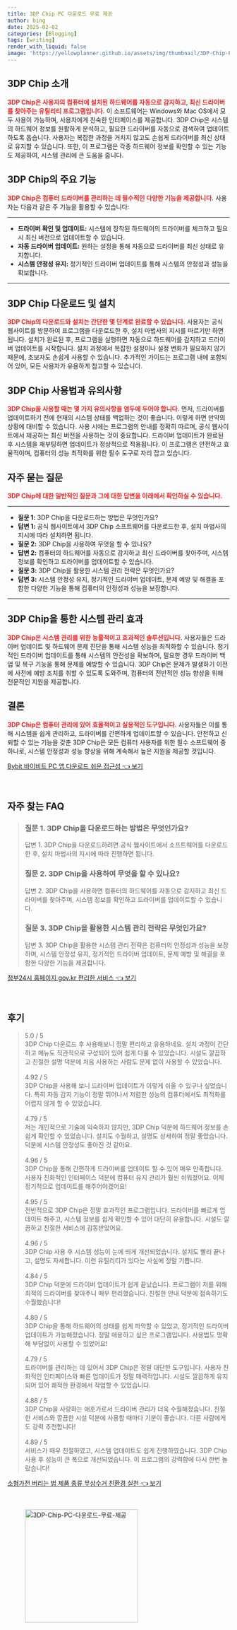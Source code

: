 ```yaml
---
title: 3DP Chip PC 다운로드 무료 제공
author: bing
date: 2025-02-02
categories: [Blogging]
tags: [writing]
render_with_liquid: false
image: 'https://yellowplanner.github.io/assets/img/thumbnail/3DP-Chip-PC-다운로드-무료-제공.webp'
---
```



<h2 id='3DP_Chip_소개'>3DP Chip 소개</h2>

<p><b><span style="color: #ee2323;">3DP Chip은 사용자의 컴퓨터에 설치된 하드웨어를 자동으로 감지하고, 최신 드라이버를 찾아주는 유틸리티 프로그램입니다.</span></b> 이 소프트웨어는 Windows와 Mac OS에서 모두 사용이 가능하며, 사용자에게 친숙한 인터페이스를 제공합니다. 3DP Chip은 시스템의 하드웨어 정보를 원활하게 분석하고, 필요한 드라이버를 자동으로 검색하여 업데이트하도록 돕습니다. 사용자는 복잡한 과정을 거치지 않고도 손쉽게 드라이버를 최신 상태로 유지할 수 있습니다. 또한, 이 프로그램은 각종 하드웨어 정보를 확인할 수 있는 기능도 제공하여, 시스템 관리에 큰 도움을 줍니다.</p>

<h2 id='3DP_Chip_기능'>3DP Chip의 주요 기능</h2>

<p><b><span style="color: #ee2323;">3DP Chip은 컴퓨터 드라이버를 관리하는 데 필수적인 다양한 기능을 제공합니다.</span></b> 사용자는 다음과 같은 주 기능을 활용할 수 있습니다:</p>

<hr />

<ul>
    <li><b>드라이버 확인 및 업데이트:</b> 시스템에 장착된 하드웨어의 드라이버를 체크하고 필요 시 최신 버전으로 업데이트할 수 있습니다.</li>
    <li><b>자동 드라이버 업데이트:</b> 원하는 설정을 통해 자동으로 드라이버를 최신 상태로 유지합니다.</li>
    <li><b>시스템 안정성 유지:</b> 정기적인 드라이버 업데이트를 통해 시스템의 안정성과 성능을 확보합니다.</li>
</ul>

<hr />

<h2 id='3DP_Chip_다운로드'>3DP Chip 다운로드 및 설치</h2>

<p><b><span style="color: #ee2323;">3DP Chip의 다운로드와 설치는 간단한 몇 단계로 완료할 수 있습니다.</span></b> 사용자는 공식 웹사이트를 방문하여 프로그램을 다운로드한 후, 설치 마법사의 지시를 따르기만 하면 됩니다. 설치가 완료된 후, 프로그램을 실행하면 자동으로 하드웨어를 감지하고 드라이버 업데이트를 시작합니다. 설치 과정에서 복잡한 설정이나 설정 변화가 필요하지 않기 때문에, 초보자도 손쉽게 사용할 수 있습니다. 추가적인 가이드는 프로그램 내에 포함되어 있어, 모든 사용자가 유용하게 참고할 수 있습니다.</p>

<h2 id='3DP_Chip_사용법'>3DP Chip 사용법과 유의사항</h2>

<p><b><span style="color: #ee2323;">3DP Chip을 사용할 때는 몇 가지 유의사항을 염두에 두어야 합니다.</span></b> 먼저, 드라이버를 업데이트하기 전에 현재의 시스템 상태를 백업하는 것이 좋습니다. 이렇게 하면 만약의 상황에 대비할 수 있습니다. 사용 시에는 프로그램의 안내를 정확히 따르며, 공식 웹사이트에서 제공하는 최신 버전을 사용하는 것이 중요합니다. 드라이버 업데이트가 완료된 후 시스템을 재부팅하면 업데이트가 정상적으로 적용됩니다. 이 프로그램은 안전하고 효율적이며, 컴퓨터의 성능 최적화를 위한 필수 도구로 자리 잡고 있습니다.</p>

<h2 id='자주_묻는_질문'>자주 묻는 질문</h2>

<p><b><span style="color: #ee2323;">3DP Chip에 대한 일반적인 질문과 그에 대한 답변을 아래에서 확인하실 수 있습니다.</span></b></p>

<hr />

<ul>
    <li><b>질문 1:</b> 3DP Chip을 다운로드하는 방법은 무엇인가요?</li>
    <li><b>답변 1:</b> 공식 웹사이트에서 3DP Chip 소프트웨어를 다운로드한 후, 설치 마법사의 지시에 따라 설치하면 됩니다.</li>
    <li><b>질문 2:</b> 3DP Chip을 사용하여 무엇을 할 수 있나요?</li>
    <li><b>답변 2:</b> 컴퓨터의 하드웨어를 자동으로 감지하고 최신 드라이버를 찾아주며, 시스템 정보를 확인하고 드라이버를 업데이트할 수 있습니다.</li>
    <li><b>질문 3:</b> 3DP Chip을 활용한 시스템 관리 전략은 무엇인가요?</li>
    <li><b>답변 3:</b> 시스템 안정성 유지, 정기적인 드라이버 업데이트, 문제 예방 및 해결을 포함한 다양한 기능을 통해 컴퓨터의 안정성과 성능을 보장합니다.</li>
</ul>

<hr />

<h2 id='3DP_Chip_효과'>3DP Chip을 통한 시스템 관리 효과</h2>

<p><b><span style="color: #ee2323;">3DP Chip은 시스템 관리를 위한 능률적이고 효과적인 솔루션입니다.</span></b> 사용자들은 드라이버 업데이트 및 하드웨어 문제 진단을 통해 시스템 성능을 최적화할 수 있습니다. 정기적인 드라이버 업데이트를 통해 시스템의 안전성을 확보하며, 필요한 경우 드라이버 백업 및 복구 기능을 통해 문제를 예방할 수 있습니다. 3DP Chip은 문제가 발생하기 이전에 사전에 예방 조치를 취할 수 있도록 도와주며, 컴퓨터의 전반적인 성능 향상을 위해 전문적인 지원을 제공합니다.</p>

<h2 id='3DP_Chip_결론'>결론</h2>

<p><b><span style="color: #ee2323;">3DP Chip은 컴퓨터 관리에 있어 효율적이고 실용적인 도구입니다.</span></b> 사용자들은 이를 통해 시스템을 쉽게 관리하고, 드라이버를 간편하게 업데이트할 수 있습니다. 안전하고 신뢰할 수 있는 기능을 갖춘 3DP Chip은 모든 컴퓨터 사용자를 위한 필수 소프트웨어 중 하나로, 시스템 안정성과 성능 향상을 위해 계속해서 높은 지원을 제공할 것입니다.</p>


<p><a class="click-button" title="Bybit 바이비트 PC 앱 다운로드 쉬운 접근성" href="https://yellowplanner.github.io/posts/Bybit-%EB%B0%94%EC%9D%B4%EB%B9%84%ED%8A%B8-PC-%EC%95%B1-%EB%8B%A4%EC%9A%B4%EB%A1%9C%EB%93%9C-%EC%89%AC%EC%9A%B4-%EC%A0%91%EA%B7%BC%EC%84%B1/" rel="dofollow">Bybit 바이비트 PC 앱 다운로드 쉬운 접근성 👈 보기</a></p><br>
<h2 id='자주_찾는_FAQ'>자주 찾는 FAQ</h2>
<div itemscope="" itemtype="https://schema.org/FAQPage"> 
<blockquote> 
<div itemscope="" itemprop="mainEntity" itemtype="https://schema.org/Question"> 
<h3 itemprop="name">질문 1. 3DP Chip을 다운로드하는 방법은 무엇인가요?</h3> 
<div itemscope="" itemprop="acceptedAnswer" itemtype="https://schema.org/Answer"> 
<span itemprop="text"> 
<p>답변 1. 3DP Chip을 다운로드하려면 공식 웹사이트에서 소프트웨어를 다운로드한 후, 설치 마법사의 지시에 따라 진행하면 됩니다.</p> 
</span> 
</div> 
</div> 
<div itemscope="" itemprop="mainEntity" itemtype="https://schema.org/Question"> 
<h3 itemprop="name">질문 2. 3DP Chip을 사용하여 무엇을 할 수 있나요?</h3> 
<div itemscope="" itemprop="acceptedAnswer" itemtype="https://schema.org/Answer"> 
<span itemprop="text"> 
<p>답변 2. 3DP Chip을 사용하면 컴퓨터의 하드웨어를 자동으로 감지하고 최신 드라이버를 찾아주며, 시스템 정보를 확인하고 드라이버를 업데이트할 수 있습니다.</p> 
</span> 
</div> 
</div> 
<div itemscope="" itemprop="mainEntity" itemtype="https://schema.org/Question"> 
<h3 itemprop="name">질문 3. 3DP Chip을 활용한 시스템 관리 전략은 무엇인가요?</h3> 
<div itemscope="" itemprop="acceptedAnswer" itemtype="https://schema.org/Answer"> 
<span itemprop="text"> 
<p>답변 3. 3DP Chip을 활용한 시스템 관리 전략은 컴퓨터의 안정성과 성능을 보장하며, 시스템 안정성 유지, 정기적인 드라이버 업데이트, 문제 예방 및 해결을 포함한 다양한 기능을 제공합니다.</p> 
</span> 
</div> 
</div> 
</blockquote> 
</div>
<p><a class="click-button" title="정부24시 홈페이지 gov.kr 편리한 서비스" href="https://yellowplanner.github.io/posts/%EC%A0%95%EB%B6%8024%EC%8B%9C-%ED%99%88%ED%8E%98%EC%9D%B4%EC%A7%80-gov.kr-%ED%8E%B8%EB%A6%AC%ED%95%9C-%EC%84%9C%EB%B9%84%EC%8A%A4/" rel="dofollow">정부24시 홈페이지 gov.kr 편리한 서비스 👈 보기</a></p><br>
<h2 id='후기'>후기</h2>
<div itemscope itemtype="https://schema.org/Product">
  <blockquote>
  <div itemprop="review" itemscope itemtype="https://schema.org/Review">
      <div itemprop="reviewRating" itemscope itemtype="https://schema.org/Rating"> <span itemprop="ratingValue">5.0</span> / <span itemprop="bestRating">5</span> </div>
      <span itemprop="reviewBody">3DP Chip 다운로드 후 사용해보니 정말 편리하고 유용하네요. 설치 과정이 간단하고 메뉴도 직관적으로 구성되어 있어 쉽게 다룰 수 있었습니다. 시설도 깔끔하고 친절한 설명 덕분에 처음 사용하는 사람도 문제 없이 사용할 수 있었습니다.</span>
  </div>
  <br>
  <div itemprop="review" itemscope itemtype="https://schema.org/Review">
      <div itemprop="reviewRating" itemscope itemtype="https://schema.org/Rating"> <span itemprop="ratingValue">4.92</span> / <span itemprop="bestRating">5</span> </div>
      <span itemprop="reviewBody">3DP Chip을 사용해 보니 드라이버 업데이트가 이렇게 쉬울 수 있구나 싶었습니다. 특히 자동 감지 기능이 정말 뛰어나서 저렴한 성능의 컴퓨터에서도 최적화를 어렵지 않게 할 수 있었습니다.</span>
  </div>
  <br>
  <div itemprop="review" itemscope itemtype="https://schema.org/Review">
      <div itemprop="reviewRating" itemscope itemtype="https://schema.org/Rating"> <span itemprop="ratingValue">4.79</span> / <span itemprop="bestRating">5</span> </div>
      <span itemprop="reviewBody">저는 개인적으로 기술에 익숙하지 않지만, 3DP Chip 덕분에 하드웨어 정보를 손쉽게 확인할 수 있었습니다. 설치도 수월하고, 설명도 상세하여 정말 좋았습니다. 덕분에 시스템 안정성도 좋아진 것 같아요.</span>
  </div>
  <br>
  <div itemprop="review" itemscope itemtype="https://schema.org/Review">
      <div itemprop="reviewRating" itemscope itemtype="https://schema.org/Rating"> <span itemprop="ratingValue">4.96</span> / <span itemprop="bestRating">5</span> </div>
      <span itemprop="reviewBody">3DP Chip을 통해 간편하게 드라이버를 업데이트 할 수 있어 매우 만족합니다. 사용자 친화적인 인터페이스 덕분에 컴퓨터 유지 관리가 훨씬 쉬워졌어요. 이제 정기적으로 업데이트를 해주어야겠어요!</span>
  </div>
  <br>
  <div itemprop="review" itemscope itemtype="https://schema.org/Review">
      <div itemprop="reviewRating" itemscope itemtype="https://schema.org/Rating"> <span itemprop="ratingValue">4.95</span> / <span itemprop="bestRating">5</span> </div>
      <span itemprop="reviewBody">전반적으로 3DP Chip은 정말 효과적인 프로그램입니다. 드라이버를 빠르게 업데이트 해주고, 시스템 정보를 쉽게 확인할 수 있어 대단히 유용합니다. 시설도 깔끔하고 친절한 서비스에 감동받았어요.</span>
  </div>
  <br>
  <div itemprop="review" itemscope itemtype="https://schema.org/Review">
      <div itemprop="reviewRating" itemscope itemtype="https://schema.org/Rating"> <span itemprop="ratingValue">4.96</span> / <span itemprop="bestRating">5</span> </div>
      <span itemprop="reviewBody">3DP Chip 사용 후 시스템 성능이 눈에 띄게 개선되었습니다. 설치도 빨리 끝나고, 설명도 자세합니다. 이런 유틸리티가 있다는 사실에 정말 기쁩니다.</span>
  </div>
  <br>
  <div itemprop="review" itemscope itemtype="https://schema.org/Review">
      <div itemprop="reviewRating" itemscope itemtype="https://schema.org/Rating"> <span itemprop="ratingValue">4.84</span> / <span itemprop="bestRating">5</span> </div>
      <span itemprop="reviewBody">3DP Chip 덕분에 드라이버 업데이트가 쉽게 끝났습니다. 프로그램이 저를 위해 최적의 드라이버를 찾아주니 매우 편리했습니다. 친절한 안내 덕분에 접속하기도 수월했습니다!</span>
  </div>
  <br>
  <div itemprop="review" itemscope itemtype="https://schema.org/Review">
      <div itemprop="reviewRating" itemscope itemtype="https://schema.org/Rating"> <span itemprop="ratingValue">4.89</span> / <span itemprop="bestRating">5</span> </div>
      <span itemprop="reviewBody">3DP Chip을 통해 하드웨어의 상태를 쉽게 파악할 수 있었고, 정기적인 드라이버 업데이트가 가능해졌습니다. 정말 애용하고 싶은 프로그램입니다. 사용법도 명확해 부담없이 사용할 수 있었어요!</span>
  </div>
  <br>
  <div itemprop="review" itemscope itemtype="https://schema.org/Review">
      <div itemprop="reviewRating" itemscope itemtype="https://schema.org/Rating"> <span itemprop="ratingValue">4.79</span> / <span itemprop="bestRating">5</span> </div>
      <span itemprop="reviewBody">드라이버를 관리하는 데 있어서 3DP Chip은 정말 대단한 도구입니다. 사용자 친화적인 인터페이스와 빠른 업데이트가 정말 매력적입니다. 시설도 깔끔하게 유지되어 있어 쾌적한 환경에서 작업할 수 있었습니다.</span>
  </div>
  <br>
  <div itemprop="review" itemscope itemtype="https://schema.org/Review">
      <div itemprop="reviewRating" itemscope itemtype="https://schema.org/Rating"> <span itemprop="ratingValue">4.88</span> / <span itemprop="bestRating">5</span> </div>
      <span itemprop="reviewBody">3DP Chip을 사랑하는 애호가로서 드라이버 관리가 더욱 수월해졌습니다. 친절한 서비스와 깔끔한 시설 덕분에 사용할 때마다 기분이 좋습니다. 다른 사람에게도 강력 추천합니다!</span>
  </div>
  <br>
  <div itemprop="review" itemscope itemtype="https://schema.org/Review">
      <div itemprop="reviewRating" itemscope itemtype="https://schema.org/Rating"> <span itemprop="ratingValue">4.89</span> / <span itemprop="bestRating">5</span> </div>
      <span itemprop="reviewBody">서비스가 매우 친절하였고, 시스템 업데이트도 쉽게 진행하였습니다. 3DP Chip 사용 후 성능이 큰 폭으로 개선되었습니다. 이 프로그램의 강력함에 다시 한번 놀랐습니다!</span>
  </div>
  </blockquote>
</div>
<p><a class="click-button" title="소형가전 버리는 법 제품 종류 무상수거 친환경 실천" href="https://yellowplanner.github.io/posts/%EC%86%8C%ED%98%95%EA%B0%80%EC%A0%84-%EB%B2%84%EB%A6%AC%EB%8A%94-%EB%B2%95-%EC%A0%9C%ED%92%88-%EC%A2%85%EB%A5%98-%EB%AC%B4%EC%83%81%EC%88%98%EA%B1%B0-%EC%B9%9C%ED%99%98%EA%B2%BD-%EC%8B%A4%EC%B2%9C/" rel="dofollow">소형가전 버리는 법 제품 종류 무상수거 친환경 실천 👈 보기</a></p><br>
<figure class="image"><img src="https://yellowplanner.github.io/assets/img/thumbnail/3DP-Chip-PC-다운로드-무료-제공.webp" alt="3DP-Chip-PC-다운로드-무료-제공" width="256" height="256"></figure>